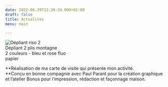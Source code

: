 ```yaml
---
date: 2022-06-29T12:29:24.000+02:00
draft: false
title: Actualites
menu: main

---
```

![](/images/depliant_01.jpg "Dépliant riso 2")  
Dépliant 2 plis montagne  
2 couleurs - bleu et rose fluo  
papier 

**Réalisation de ma carte de visite qui présente mon activité.  
**Conçu en bonne compagnie avec Paul Parant pour la création graphique et l’atelier Bonus pour l’impression, rédaction et façonnage maison.
